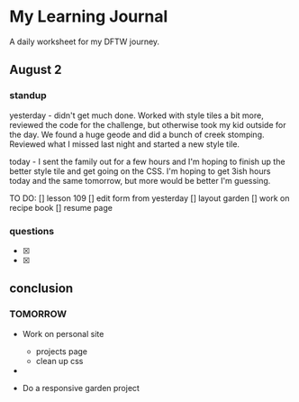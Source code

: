 # My Learning Journal

A daily worksheet for my DFTW journey. 


## August 2

### standup 


yesterday - didn't get much done. Worked with style tiles a bit more, reviewed the code for the challenge, but otherwise took my kid outside for the day. We found a huge geode and did a bunch of creek stomping. Reviewed what I missed last night and started a new style tile. 

today - I sent the family out for a few hours and I'm hoping to finish up the better style tile and get going on the CSS. I'm hoping to get 3ish hours today and the same tomorrow, but more would be better I'm guessing.







TO DO: 
[] lesson 109
[] edit form from yesterday
[] layout garden
[] work on recipe book
[] resume page




### questions 

- [x] 
- [x] 




## conclusion


### TOMORROW

-   Work on personal site
    -   projects page
    -   clean up css 
    
- 
- Do a responsive garden project
